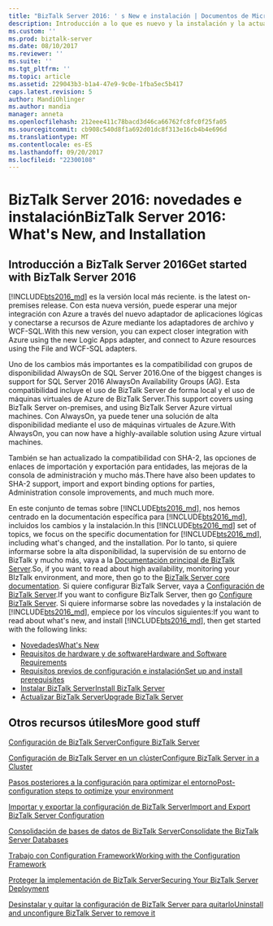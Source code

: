 ```yaml
---
title: "BizTalk Server 2016: ' s New e instalación | Documentos de Microsoft"
description: Introducción a lo que es nuevo y la instalación y la actualización a BizTalk Server 2016
ms.custom: ''
ms.prod: biztalk-server
ms.date: 08/10/2017
ms.reviewer: ''
ms.suite: ''
ms.tgt_pltfrm: ''
ms.topic: article
ms.assetid: 229043b3-b1a4-47e9-9c0e-1fba5ec5b417
caps.latest.revision: 5
author: MandiOhlinger
ms.author: mandia
manager: anneta
ms.openlocfilehash: 212eee411c78bacd3d46ca66762fc8fc0f25fa05
ms.sourcegitcommit: cb908c540d8f1a692d01dc8f313e16cb4b4e696d
ms.translationtype: MT
ms.contentlocale: es-ES
ms.lasthandoff: 09/20/2017
ms.locfileid: "22300108"
---
```

# <a name="biztalk-server-2016-whats-new-and-installation"></a><span data-ttu-id="27e32-103">BizTalk Server 2016: novedades e instalación</span><span class="sxs-lookup"><span data-stu-id="27e32-103">BizTalk Server 2016: What's New, and Installation</span></span>

## <a name="get-started-with-biztalk-server-2016"></a><span data-ttu-id="27e32-104">Introducción a BizTalk Server 2016</span><span class="sxs-lookup"><span data-stu-id="27e32-104">Get started with BizTalk Server 2016</span></span>

[!INCLUDE[bts2016_md](../includes/bts2016-md.md)]<span data-ttu-id="27e32-105"> es la versión local más reciente.</span><span class="sxs-lookup"><span data-stu-id="27e32-105"> is the latest on-premises release.</span></span> <span data-ttu-id="27e32-106">Con esta nueva versión, puede esperar una mejor integración con Azure a través del nuevo adaptador de aplicaciones lógicas y conectarse a recursos de Azure mediante los adaptadores de archivo y WCF-SQL.</span><span class="sxs-lookup"><span data-stu-id="27e32-106">With this new version, you can expect closer integration with Azure using the new Logic Apps adapter, and connect to Azure resources using the File and WCF-SQL adapters.</span></span> 

<span data-ttu-id="27e32-107">Uno de los cambios más importantes es la compatibilidad con grupos de disponibilidad AlwaysOn de SQL Server 2016.</span><span class="sxs-lookup"><span data-stu-id="27e32-107">One of the biggest changes is support for SQL Server 2016 AlwaysOn Availability Groups (AG).</span></span> <span data-ttu-id="27e32-108">Esta compatibilidad incluye el uso de BizTalk Server de forma local y el uso de máquinas virtuales de Azure de BizTalk Server.</span><span class="sxs-lookup"><span data-stu-id="27e32-108">This support covers using BizTalk Server on-premises, and using BizTalk Server Azure virtual machines.</span></span> <span data-ttu-id="27e32-109">Con AlwaysOn, ya puede tener una solución de alta disponibilidad mediante el uso de máquinas virtuales de Azure.</span><span class="sxs-lookup"><span data-stu-id="27e32-109">With AlwaysOn, you can now have a highly-available solution using Azure virtual machines.</span></span>

<span data-ttu-id="27e32-110">También se han actualizado la compatibilidad con SHA-2, las opciones de enlaces de importación y exportación para entidades, las mejoras de la consola de administración y mucho más.</span><span class="sxs-lookup"><span data-stu-id="27e32-110">There have also been updates to SHA-2 support, import and export binding options for parties, Administration console improvements, and much much more.</span></span> 

<span data-ttu-id="27e32-111">En este conjunto de temas sobre [!INCLUDE[bts2016_md](../includes/bts2016-md.md)], nos hemos centrado en la documentación específica para [!INCLUDE[bts2016_md](../includes/bts2016-md.md)], incluidos los cambios y la instalación.</span><span class="sxs-lookup"><span data-stu-id="27e32-111">In this [!INCLUDE[bts2016_md](../includes/bts2016-md.md)] set of topics, we focus on the specific documentation for [!INCLUDE[bts2016_md](../includes/bts2016-md.md)], including what's changed, and the installation.</span></span> <span data-ttu-id="27e32-112">Por lo tanto, si quiere informarse sobre la alta disponibilidad, la supervisión de su entorno de BizTalk y mucho más, vaya a la [Documentación principal de BizTalk Server](../core/biztalk-server-core-documentation.md).</span><span class="sxs-lookup"><span data-stu-id="27e32-112">So, if you want to read about high availability, monitoring your BIzTalk environment, and more, then go to the [BizTalk Server core documentation](../core/biztalk-server-core-documentation.md).</span></span> <span data-ttu-id="27e32-113">Si quiere configurar BizTalk Server, vaya a [Configuración de BizTalk Server](../install-and-config-guides/configure-biztalk-server.md).</span><span class="sxs-lookup"><span data-stu-id="27e32-113">If you want to configure BizTalk Server, then go [Configure BizTalk Server](../install-and-config-guides/configure-biztalk-server.md).</span></span> <span data-ttu-id="27e32-114">Si quiere informarse sobre las novedades y la instalación de [!INCLUDE[bts2016_md](../includes/bts2016-md.md)], empiece por los vínculos siguientes:</span><span class="sxs-lookup"><span data-stu-id="27e32-114">If you want to read about what's new, and install [!INCLUDE[bts2016_md](../includes/bts2016-md.md)], then get started with the following links:</span></span>  

* [<span data-ttu-id="27e32-115">Novedades</span><span class="sxs-lookup"><span data-stu-id="27e32-115">What's New</span></span>](../install-and-config-guides/what-s-new-in-biztalk-server-2016.md)  
* [<span data-ttu-id="27e32-116">Requisitos de hardware y de software</span><span class="sxs-lookup"><span data-stu-id="27e32-116">Hardware and Software Requirements</span></span>](../install-and-config-guides/hardware-and-software-requirements-for-biztalk-server-2016.md)  
* [<span data-ttu-id="27e32-117">Requisitos previos de configuración e instalación</span><span class="sxs-lookup"><span data-stu-id="27e32-117">Set up and install prerequisites</span></span>](../install-and-config-guides/set-up-and-install-prerequisites-for-biztalk-server-2016.md)  
* [<span data-ttu-id="27e32-118">Instalar BizTalk Server</span><span class="sxs-lookup"><span data-stu-id="27e32-118">Install BizTalk Server</span></span>](../install-and-config-guides/install-biztalk-server-2016.md)
* [<span data-ttu-id="27e32-119">Actualizar BizTalk Server</span><span class="sxs-lookup"><span data-stu-id="27e32-119">Upgrade BizTalk Server</span></span>](../install-and-config-guides/upgrade-to-biztalk-server-2016.md)
  
## <a name="more-good-stuff"></a><span data-ttu-id="27e32-120">Otros recursos útiles</span><span class="sxs-lookup"><span data-stu-id="27e32-120">More good stuff</span></span>
[<span data-ttu-id="27e32-121">Configuración de BizTalk Server</span><span class="sxs-lookup"><span data-stu-id="27e32-121">Configure BizTalk Server</span></span>](../install-and-config-guides/configure-biztalk-server.md)

[<span data-ttu-id="27e32-122">Configuración de BizTalk Server en un clúster</span><span class="sxs-lookup"><span data-stu-id="27e32-122">Configure BizTalk Server in a Cluster</span></span>](../install-and-config-guides/configure-biztalk-server-in-a-cluster.md)

[<span data-ttu-id="27e32-123">Pasos posteriores a la configuración para optimizar el entorno</span><span class="sxs-lookup"><span data-stu-id="27e32-123">Post-configuration steps to optimize your environment</span></span>](../install-and-config-guides/post-configuration-steps-to-optimize-your-environment.md)

[<span data-ttu-id="27e32-124">Importar y exportar la configuración de BizTalk Server</span><span class="sxs-lookup"><span data-stu-id="27e32-124">Import and Export BizTalk Server Configuration</span></span>](../install-and-config-guides/import-and-export-biztalk-server-configuration.md)

[<span data-ttu-id="27e32-125">Consolidación de bases de datos de BizTalk Server</span><span class="sxs-lookup"><span data-stu-id="27e32-125">Consolidate the BizTalk Server Databases</span></span>](../install-and-config-guides/consolidate-the-biztalk-server-databases2.md)

[<span data-ttu-id="27e32-126">Trabajo con Configuration Framework</span><span class="sxs-lookup"><span data-stu-id="27e32-126">Working with the Configuration Framework</span></span>](../install-and-config-guides/working-with-the-configuration-framework.md)

[<span data-ttu-id="27e32-127">Proteger la implementación de BizTalk Server</span><span class="sxs-lookup"><span data-stu-id="27e32-127">Securing Your BizTalk Server Deployment</span></span>](../install-and-config-guides/securing-your-biztalk-server-deployment.md)

[<span data-ttu-id="27e32-128">Desinstalar y quitar la configuración de BizTalk Server para quitarlo</span><span class="sxs-lookup"><span data-stu-id="27e32-128">Uninstall and unconfigure BizTalk Server to remove it</span></span>](../install-and-config-guides/uninstall-and-unconfigure-biztalk-server-to-remove-it.md)